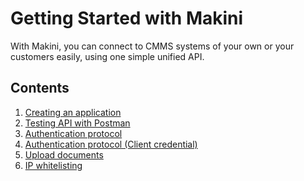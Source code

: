 # Getting Started with Makini

With Makini, you can connect to CMMS systems of your own or your customers easily,
using one simple unified API.

## Contents

1. [Creating an application](sign-up.md)
2. [Testing API with Postman](postman.md)
3. [Authentication protocol](authentication.md)
4. [Authentication protocol (Client credential)](authentication_client_credentials.md)
5. [Upload documents](upload-documents.md)
6. [IP whitelisting](ip_whitelisting.md)
